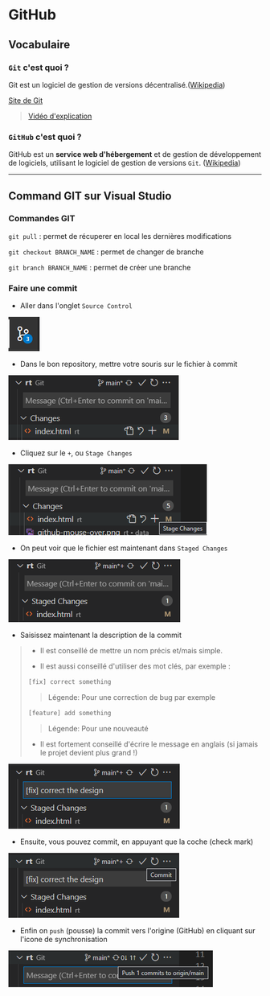 <!--
Created by Its-Just-Nans - https://github.com/Its-Just-Nans
Copyright Its-Just-Nans
--->

# GitHub

## Vocabulaire

### `Git` c'est quoi ?

Git est un logiciel de gestion de versions décentralisé.([Wikipedia](https://fr.wikipedia.org/wiki/Git))

[Site de Git](https://git-scm.com/)

> [Vidéo d'explication](https://youtu.be/hwP7WQkmECE)

### `GitHub` c'est quoi ?

GitHub est un **service web d'hébergement** et de gestion de développement de logiciels, utilisant le logiciel de gestion de versions `Git`. ([Wikipedia](https://fr.wikipedia.org/wiki/GitHub))

---

## Command GIT sur Visual Studio

### Commandes GIT

`git pull` : permet de récuperer en local les dernières modifications

`git checkout BRANCH_NAME` : permet de changer de branche

`git branch BRANCH_NAME` : permet de créer une branche

### Faire une commit

- Aller dans l'onglet `Source Control`

![Source Control](./data/github/github-source_control.png)

- Dans le bon repository, mettre votre souris sur le fichier à commit

![Mouse over](./data/github/github-mouse-over.png)

- Cliquez sur le `+`, ou `Stage Changes`

![Stage changes](./data/github/github-stage-changes.png)

- On peut voir que le fichier est maintenant dans `Staged Changes`

![Staged changes](./data/github/github-staged-changes.png)

- Saisissez maintenant la description de la commit

> - Il est conseillé de mettre un nom précis et/mais simple.
>
> - Il est aussi conseillé d'utiliser des mot clés, par exemple :
>
>```txt
>[fix] correct something
>```
>
>> Légende:
>> Pour une correction de bug par exemple
>
>```txt
>[feature] add something
>```
>
>> Légende:
>> Pour une nouveauté
>
> - Il est fortement conseillé d'écrire le message en anglais (si jamais le projet devient plus grand !)

![Commit message](./data/github/github-message.png)

- Ensuite, vous pouvez commit, en appuyant que la coche (check mark)

![Commit](./data/github/github-commit.png)

- Enfin on `push` (pousse) la commit vers l'origine (GitHub) en cliquant sur l'icone de synchronisation

![Push](./data/github/github-push.png)
